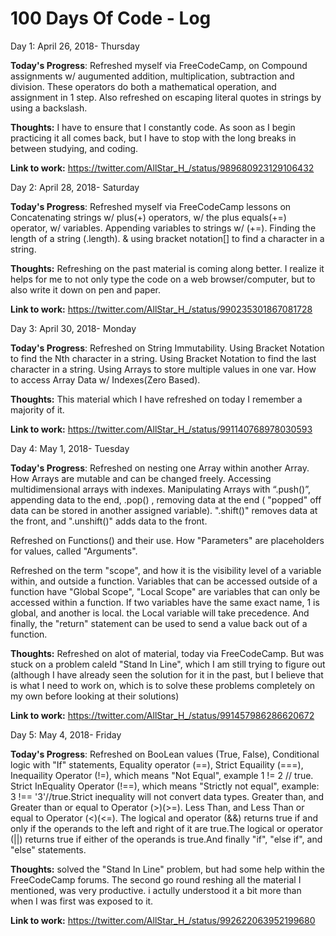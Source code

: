# 100 Days Of Code - Log

Day 1: April 26, 2018- Thursday 

**Today's Progress**: Refreshed myself via FreeCodeCamp, on Compound assignments w/ augumented addition, multiplication, subtraction and division. These operators do both a mathematical operation, and assignment in 1 step. Also refreshed on escaping literal quotes in strings by using a backslash. 

**Thoughts:** I have to ensure that I constantly code. As soon as I begin practicing it all comes back, but I have to stop with the long breaks in between studying, and coding. 

**Link to work:** https://twitter.com/AllStar_H_/status/989680923129106432

Day 2: April 28, 2018- Saturday 

**Today's Progress**: Refreshed myself via FreeCodeCamp lessons on Concatenating strings w/ plus(+) operators, w/ the plus equals(+=) operator, w/ variables. Appending variables to strings w/ (+=). Finding the length of a string (.length). & using bracket notation[] to find a character in a string.

**Thoughts:** Refreshing on the past material is coming along better. I realize it helps for me to not only type the code on a web browser/computer, but to also write it down on pen and paper. 

**Link to work:** https://twitter.com/AllStar_H_/status/990235301867081728

Day 3: April 30, 2018- Monday 

**Today's Progress**: Refreshed on String Immutability. Using Bracket Notation to find the Nth character in a string. Using Bracket Notation to find the last character in a string. Using Arrays to store multiple values in one var. How to access Array Data w/ Indexes(Zero Based).

**Thoughts:** This material which I have refreshed on today I remember a majority of it.  

**Link to work:** https://twitter.com/AllStar_H_/status/991140768978030593

Day 4: May 1, 2018- Tuesday  

**Today's Progress**: Refreshed on nesting one Array within another Array. How Arrays are mutable and can be changed freely. Accessing multidimensional arrays with indexes. Manipulating Arrays with “.push()”, appending data to the end, .pop() , removing data at the end ( "popped" off data can be stored in another assigned variable). ".shift()" removes data at the front, and ".unshift()" adds data to the front. 

Refreshed on Functions() and their use. How "Parameters" are placeholders for values, called "Arguments". 
 
Refreshed on the term "scope", and how it is the visibility level of a variable within, and outside a function. Variables    that can be accessed outside of a function have "Global Scope", "Local Scope" are variables that can only be accessed     within a function. If two variables have the same exact name, 1 is global, and another is local. the Local variable will take precedence. And finally, the "return" statement can be used to send a value back out of a function.  

**Thoughts:** Refreshed on alot of material, today via FreeCodeCamp. But was stuck on a problem caleld "Stand In Line", which I am still trying to figure out (although I have already seen the solution for it in the past, but I believe that is what I need to work on, which is to solve these problems completely on my own before looking at their solutions)

**Link to work:** https://twitter.com/AllStar_H_/status/991457986286620672

Day 5: May 4, 2018- Friday  

**Today's Progress**: Refreshed on BooLean values (True, False), Conditional logic with "If" statements, Equality operator (==), Strict Equaility (===), Inequaility Operator (!=), which means "Not Equal", example  1 != 2 // true. Strict InEquality Operator (!==), which means "Strictly not equal", example: 3 !== '3'//true.Strict inequality will not convert data types. Greater than, and Greater than or equal to Operator (>)(>=). Less Than, and Less Than or equal to Operator (<)(<=). The logical and operator (&&) returns true if and only if the operands to the left and right of it are true.The logical or operator (||) returns true if either of the operands is true.And finally "if", "else if", and "else" statements. 

**Thoughts:** solved the "Stand In Line" problem, but had some help within the FreeCodeCamp forums. The second go round reshing all the material I mentioned, was very productive. i actully understood it a bit more than when I was first was exposed to it. 

**Link to work:** https://twitter.com/AllStar_H_/status/992622063952199680
